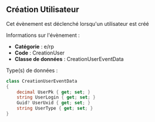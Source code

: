 ## <span id='creationutilisateur'>Création Utilisateur</span>

Cet évènement est déclenché lorsqu'un utilisateur est créé

Informations sur l'évènement : 

 - **Catégorie** : e/rp
 - **Code** : CreationUser
 - **Classe de données** : CreationUserEventData

Type(s) de données :

```csharp
class CreationUserEventData
{
	decimal UserPk { get; set; }
	string UserLogin { get; set; }
	Guid? UserUxid { get; set; }
	string UserType { get; set; }
}

```
